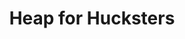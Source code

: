 ---
layout: post
title: Heap for Hucksters
description: join me on a journey to competency
summary: you probably get it but it bears repeating
tags: coding learning leetcode CS4CS
---